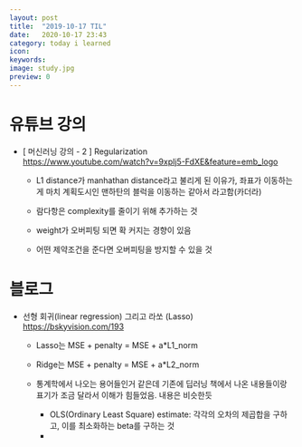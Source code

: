 ```yaml
---
layout: post
title:  "2019-10-17 TIL"
date:   2020-10-17 23:43
category: today i learned
icon: 
keywords: 
image: study.jpg
preview: 0
---
```



# 유튜브 강의

- [ 머신러닝 강의 - 2 ] Regularization  
https://www.youtube.com/watch?v=9xpIj5-FdXE&feature=emb_logo

    - L1 distance가 manhathan distance라고 불리게 된 이유가, 좌표가 이동하는게 마치 계획도시인 맨하탄의 블럭을 이동하는 같아서 라고함(카더라)

    - 람다항은 complexity를 줄이기 위해 추가하는 것
    - weight가 오버피팅 되면 확 커지는 경향이 있음
    - 어떤 제약조건을 준다면 오버피팅을 방지할 수 있을 것 

# 블로그
- 선형 회귀(linear regression) 그리고 라쏘 (Lasso)  
https://bskyvision.com/193
    - Lasso는 MSE + penalty = MSE + a*L1_norm
    - Ridge는 MSE + penalty = MSE + a*L2_norm

    - 통계학에서 나오는 용어들인거 같은데 기존에 딥러닝 책에서 나온 내용들이랑 표기가 조금 달라서 이해가 힘들었음. 내용은 비슷한듯
        - OLS(Ordinary Least Square) estimate: 각각의 오차의 제곱합을 구하고, 이를 최소화하는 beta를 구하는 것
        -
